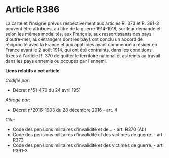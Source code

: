 # Article R386

La carte et l'insigne prévus respectivement aux articles R. 373 et R. 391-3 peuvent être attribués, au titre de la guerre
1914-1918, sur leur demande et selon les mêmes modalités, aux Français, aux ressortissants des pays d'outre-mer, aux
étrangers dont les pays ont conclu un accord de réciprocité avec la France et aux apatrides ayant commencé à résider en
France avant le 2 août 1914, qui ont été contraints, dans les conditions fixées à l'article R. 370 de quitter le territoire
national et astreints au travail dans les pays ennemis ou occupés par l'ennemi.

**Liens relatifs à cet article**

_Codifié par_:

  - Décret n°51-470 du 24 avril 1951

_Abrogé par_:

  - Décret n°2016-1903 du 28 décembre 2016 - art. 4

_Cite_:

  - Code des pensions militaires d'invalidité et de... - art. R370 (Ab)
  - Code des pensions militaires d'invalidité et des victimes de guerre. - art. R373
  - Code des pensions militaires d'invalidité et des victimes de guerre. - art. R391-3

